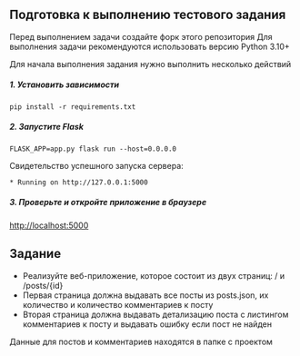 ## Подготовка к выполнению тестового задания
Перед выполнением задачи создайте форк этого репозитория
Для выполнения задачи рекомендуются использовать версию Python 3.10+

Для начала выполнения задания нужно выполнить несколько действий

##### 1. Установить зависимости 

`pip install -r requirements.txt`

##### 2. Запустите Flask

`FLASK_APP=app.py flask run --host=0.0.0.0`

Свидетельство успешного запуска сервера:
```
* Running on http://127.0.0.1:5000
```


##### 3. Проверьте и откройте приложение в браузере

[http://localhost:5000](http://localhost:5000)

## Задание

- Реализуйте веб-приложение, которое состоит из двух страниц: / и /posts/{id}
- Первая страница должна выдавать все посты из posts.json, их количество и количество комментариев к посту
- Вторая страница должна выдавать детализацию поста с листингом комментариев к посту и выдавать ошибку если пост не найден

Данные для постов и комментариев находятся в папке с проектом
